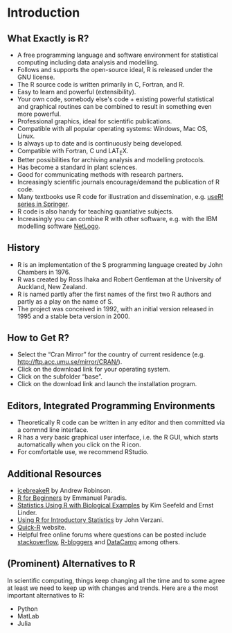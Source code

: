 # Introduction
## What Exactly is R?
* A free programming language and software environment for statistical computing including data analysis and modelling. 
* Follows and supports the open-source ideal, R is released under the GNU license.
* The R source code is written primarily in C, Fortran, and R.
* Easy to learn and powerful (extensibility).
* Your own code, somebody else's code + existing powerful statistical and graphical routines can be combined to result in something even more powerful.
* Professional graphics, ideal for scientific publications.
* Compatible with all popular operating systems: Windows,
Mac OS, Linux.
* Is always up to date and is continuously being developed.
* Compatible with Fortran, C und LAT<sub>E</sub>X.
* Better possibilities for archiving analysis and modelling
protocols.
* Has become a standard in plant sciences.
* Good for communicating methods with research partners.
* Increasingly scientific journals encourage/demand the publication of R code. 
* Many textbooks use R code for illustration and dissemination, e.g. [useR! series in Springer](http://www.springer.com/series/6991).
* R code is also handy for teaching quantiative subjects.
* Increasingly you can combine R with other software, e.g. with the IBM modelling software [NetLogo](https://ccl.northwestern.edu/netlogo/).

## History
* R is an implementation of the S programming language created by John Chambers in 1976.
* R was created by Ross Ihaka and Robert Gentleman at the University of Auckland, New Zealand.
* R is named partly after the first names of the first two R authors and partly as a play on the name of S. 
* The project was conceived in 1992, with an initial version released in 1995 and a stable beta version in 2000.


## How to Get R?
* Select the “Cran Mirror” for the country of current
residence (e.g. http://ftp.acc.umu.se/mirror/CRAN/).
* Click on the download link for your operating system.
* Click on the subfolder “base”.
* Click on the download link and launch the installation
program.

## Editors, Integrated Programming Environments
* Theoretically R code can be written in any editor and then committed via a commnd line interface.
* R has a very basic graphical user interface, i.e. the R GUI, which starts automatically when you click on the R icon.
* For comfortable use, we recommend RStudio.

## Additional Resources
* [icebreakeR](https://cran.r-project.org/doc/contrib/Robinson-icebreaker.pdf) by Andrew Robinson.
* [R for Beginners](https://cran.r-project.org/doc/contrib/Paradis-rdebuts_en.pdf) by Emmanuel Paradis.
* [Statistics Using R with Biological Examples](https://cran.r-project.org/doc/contrib/Seefeld_StatsRBio.pdf) by Kim Seefeld and Ernst Linder.
* [Using R for Introductory Statistics](http://www.math.csi.cuny.edu/Statistics/R/simpleR/printable/simpleR.pdf) by John Verzani.
* [Quick-R](https://www.statmethods.net/index.html) website.
* Helpful free online forums where questions can be posted include [stackoverflow](https://stackoverflow.com/questions), [R-bloggers](https://www.r-bloggers.com/) and [DataCamp](https://www.datacamp.com/) among others. 

## (Prominent) Alternatives to R
In scientific computing, things keep changing all the time and to some agree at least we need to keep up with changes and trends. Here are a the most important alternatives to R:
* Python
* MatLab
* Julia
